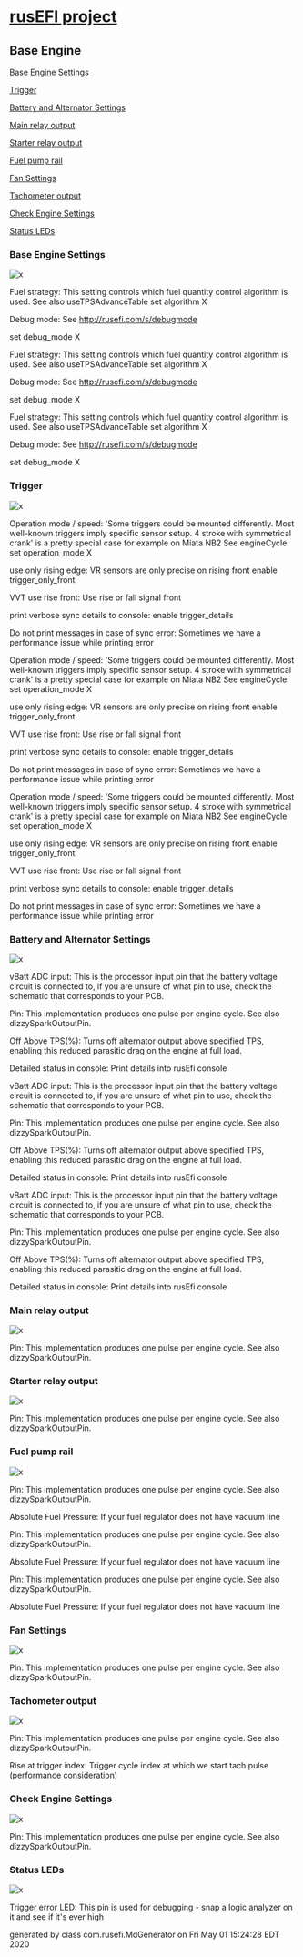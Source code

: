 # [rusEFI project](rusEFI-project)
## Base Engine
[Base Engine Settings](#base-engine-settings)

[Trigger](#trigger)

[Battery and Alternator Settings](#battery-and-alternator-settings)

[Main relay output](#main-relay-output)

[Starter relay output](#starter-relay-output)

[Fuel pump  rail](#fuel-pump--rail)

[Fan Settings](#fan-settings)

[Tachometer output](#tachometer-output)

[Check Engine Settings](#check-engine-settings)

[Status LEDs](#status-leds)

### Base Engine Settings
![x](Overview/TS_generated/dialog_Base_Engine_Settings.png)

Fuel strategy: This setting controls which fuel quantity control algorithm is used.
See also useTPSAdvanceTable
set algorithm X

Debug mode: See http://rusefi.com/s/debugmode

set debug_mode X

Fuel strategy: This setting controls which fuel quantity control algorithm is used.
See also useTPSAdvanceTable
set algorithm X

Debug mode: See http://rusefi.com/s/debugmode

set debug_mode X

Fuel strategy: This setting controls which fuel quantity control algorithm is used.
See also useTPSAdvanceTable
set algorithm X

Debug mode: See http://rusefi.com/s/debugmode

set debug_mode X

### Trigger
![x](Overview/TS_generated/dialog_Trigger.png)

Operation mode / speed: 'Some triggers could be mounted differently. Most well-known triggers imply specific sensor setup. 4 stroke with symmetrical crank' is a pretty special case for example on Miata NB2
See engineCycle
set operation_mode X

use only rising edge: VR sensors are only precise on rising front
enable trigger_only_front

VVT use rise front: Use rise or fall signal front

print verbose sync details to console: enable trigger_details

Do not print messages in case of sync error: Sometimes we have a performance issue while printing error

Operation mode / speed: 'Some triggers could be mounted differently. Most well-known triggers imply specific sensor setup. 4 stroke with symmetrical crank' is a pretty special case for example on Miata NB2
See engineCycle
set operation_mode X

use only rising edge: VR sensors are only precise on rising front
enable trigger_only_front

VVT use rise front: Use rise or fall signal front

print verbose sync details to console: enable trigger_details

Do not print messages in case of sync error: Sometimes we have a performance issue while printing error

Operation mode / speed: 'Some triggers could be mounted differently. Most well-known triggers imply specific sensor setup. 4 stroke with symmetrical crank' is a pretty special case for example on Miata NB2
See engineCycle
set operation_mode X

use only rising edge: VR sensors are only precise on rising front
enable trigger_only_front

VVT use rise front: Use rise or fall signal front

print verbose sync details to console: enable trigger_details

Do not print messages in case of sync error: Sometimes we have a performance issue while printing error

### Battery and Alternator Settings
![x](Overview/TS_generated/dialog_Battery_and_Alternator_Settings.png)

vBatt ADC input: This is the processor input pin that the battery voltage circuit is connected to, if you are unsure of what pin to use, check the schematic that corresponds to your PCB.

Pin: This implementation produces one pulse per engine cycle. See also dizzySparkOutputPin.

Off Above TPS(%): Turns off alternator output above specified TPS, enabling this reduced parasitic drag on the engine at full load.

Detailed status in console: Print details into rusEfi console

vBatt ADC input: This is the processor input pin that the battery voltage circuit is connected to, if you are unsure of what pin to use, check the schematic that corresponds to your PCB.

Pin: This implementation produces one pulse per engine cycle. See also dizzySparkOutputPin.

Off Above TPS(%): Turns off alternator output above specified TPS, enabling this reduced parasitic drag on the engine at full load.

Detailed status in console: Print details into rusEfi console

vBatt ADC input: This is the processor input pin that the battery voltage circuit is connected to, if you are unsure of what pin to use, check the schematic that corresponds to your PCB.

Pin: This implementation produces one pulse per engine cycle. See also dizzySparkOutputPin.

Off Above TPS(%): Turns off alternator output above specified TPS, enabling this reduced parasitic drag on the engine at full load.

Detailed status in console: Print details into rusEfi console

### Main relay output
![x](Overview/TS_generated/dialog_Main_relay_output.png)

Pin: This implementation produces one pulse per engine cycle. See also dizzySparkOutputPin.

### Starter relay output
![x](Overview/TS_generated/dialog_Starter_relay_output.png)

Pin: This implementation produces one pulse per engine cycle. See also dizzySparkOutputPin.

### Fuel pump  rail
![x](Overview/TS_generated/dialog_Fuel_pump__rail.png)

Pin: This implementation produces one pulse per engine cycle. See also dizzySparkOutputPin.

Absolute Fuel Pressure: If your fuel regulator does not have vacuum line

Pin: This implementation produces one pulse per engine cycle. See also dizzySparkOutputPin.

Absolute Fuel Pressure: If your fuel regulator does not have vacuum line

Pin: This implementation produces one pulse per engine cycle. See also dizzySparkOutputPin.

Absolute Fuel Pressure: If your fuel regulator does not have vacuum line

### Fan Settings
![x](Overview/TS_generated/dialog_Fan_Settings.png)

Pin: This implementation produces one pulse per engine cycle. See also dizzySparkOutputPin.

### Tachometer output
![x](Overview/TS_generated/dialog_Tachometer_output.png)

Pin: This implementation produces one pulse per engine cycle. See also dizzySparkOutputPin.

Rise at trigger index: Trigger cycle index at which we start tach pulse (performance consideration)

### Check Engine Settings
![x](Overview/TS_generated/dialog_Check_Engine_Settings.png)

Pin: This implementation produces one pulse per engine cycle. See also dizzySparkOutputPin.

### Status LEDs
![x](Overview/TS_generated/dialog_Status_LEDs.png)

Trigger error LED: This pin is used for debugging - snap a logic analyzer on it and see if it's ever high


generated by class com.rusefi.MdGenerator on Fri May 01 15:24:28 EDT 2020

